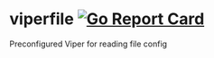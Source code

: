 # viperfile [![Go Report Card](https://goreportcard.com/badge/github.com/ttgint/viperfile)](https://goreportcard.com/report/github.com/ttgint/viperfile)
Preconfigured Viper for reading file config
